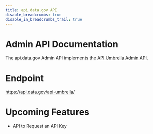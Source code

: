 ```yaml
---
title: api.data.gov API
disable_breadcrumbs: true
disable_in_breadcrumbs_trail: true
---
```


# Admin API Documentation
The api.data.gov Admin API implements the [API Umbrella Admin API](http://nrel.github.io/api-umbrella/docs/admin-api/).

# Endpoint

https://api.data.gov/api-umbrella/

# Upcoming Features
* API to Request an API Key 



